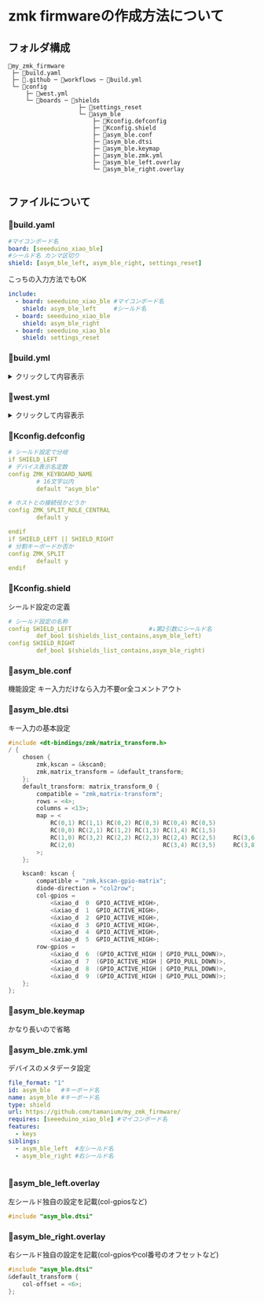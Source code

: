 # zmk firmwareの作成方法について
## フォルダ構成
```:フォルダ構成
📁my_zmk_firmware
 ├─ 📄build.yaml
 ├─ 📁.github ─ 📁workflows ─ 📄build.yml
 └─ 📁config
     ├─ 📄west.yml
     └─ 📁boards ─ 📁shields
                    ├─ 📁settings_reset
                    └─ 📁asym_ble
                        ├─ 📄Kconfig.defconfig
                        ├─ 📄Kconfig.shield
                        ├─ 📄asym_ble.conf
                        ├─ 📄asym_ble.dtsi
                        ├─ 📄asym_ble.keymap
                        ├─ 📄asym_ble.zmk.yml
                        ├─ 📄asym_ble_left.overlay
                        └─ 📄asym_ble_right.overlay
                        
```
## ファイルについて

### 📄build.yaml
```yaml
#マイコンボード名
board: [seeeduino_xiao_ble]
#シールド名 カンマ区切り
shield: [asym_ble_left, asym_ble_right, settings_reset] 
```
こっちの入力方法でもOK
```yaml
include:
  - board: seeeduino_xiao_ble #マイコンボード名
    shield: asym_ble_left     #シールド名
  - board: seeeduino_xiao_ble
    shield: asym_ble_right
  - board: seeeduino_xiao_ble
    shield: settings_reset
```

### 📄build.yml
<details>

<summary>クリックして内容表示</summary>
	
```yml
on: [push, pull_request, workflow_dispatch]

jobs:
  build:
    uses: zmkfirmware/zmk/.github/workflows/build-user-config.yml@main
```
</details>

### 📄west.yml
<details>

<summary>クリックして内容表示</summary>

```yml
manifest:
  remotes:
    - name: zmkfirmware
      url-base: https://github.com/zmkfirmware
  projects:
    - name: zmk
      remote: zmkfirmware
      revision: main
      import: app/west.yml
  self:
    path: config
```
</details>

### 📄Kconfig.defconfig
```yml
# シールド設定で分岐
if SHIELD_LEFT             
# デバイス表示名定数
config ZMK_KEYBOARD_NAME
        # 16文字以内
        default "asym_ble"

# ホストとの接続役かどうか
config ZMK_SPLIT_ROLE_CENTRAL 
        default y          

endif
if SHIELD_LEFT || SHIELD_RIGHT
# 分割キーボードか否か
config ZMK_SPLIT
        default y
endif
```
### 📄Kconfig.shield
シールド設定の定義
```yml
# シールド設定の名称
config SHIELD_LEFT                      #↓第2引数にシールド名
        def_bool $(shields_list_contains,asym_ble_left)
config SHIELD_RIGHT
        def_bool $(shields_list_contains,asym_ble_right)
```
### 📄asym_ble.conf
機能設定 キー入力だけなら入力不要or全コメントアウト

### 📄asym_ble.dtsi
キー入力の基本設定
```c
#include <dt-bindings/zmk/matrix_transform.h>
/ {
	chosen {
		zmk,kscan = &kscan0;
		zmk,matrix_transform = &default_transform;
	};
	default_transform: matrix_transform_0 {
		compatible = "zmk,matrix-transform";
		rows = <4>;
		columns = <13>;
		map = <
			RC(0,1)	RC(1,1)	RC(0,2)	RC(0,3)	RC(0,4)	RC(0,5)				RC(0,6)	RC(0,7)	RC(0,8)	RC(0,9)	RC(0,10)	RC(0,11)	RC(1,11)
			RC(0,0)	RC(2,1)	RC(1,2)	RC(1,3)	RC(1,4)	RC(1,5)				RC(1,6)	RC(1,7)	RC(1,8)	RC(1,9)	RC(1,10)	RC(2,11)
			RC(1,0)	RC(3,2)	RC(2,2)	RC(2,3)	RC(2,4)	RC(2,5)		RC(3,6)	RC(2,6)	RC(2,7)	RC(2,8)	RC(2,9)	RC(2,10)	RC(3,11)
			RC(2,0)							RC(3,4)	RC(3,5)		RC(3,8)	RC(3,9) 
		>;
	};

	kscan0: kscan {
		compatible = "zmk,kscan-gpio-matrix";
		diode-direction = "col2row";
		col-gpios =
			<&xiao_d  0  GPIO_ACTIVE_HIGH>,
			<&xiao_d  1  GPIO_ACTIVE_HIGH>,
			<&xiao_d  2  GPIO_ACTIVE_HIGH>,
			<&xiao_d  3  GPIO_ACTIVE_HIGH>,
			<&xiao_d  4  GPIO_ACTIVE_HIGH>,
			<&xiao_d  5  GPIO_ACTIVE_HIGH>;
		row-gpios =
			<&xiao_d  6  (GPIO_ACTIVE_HIGH | GPIO_PULL_DOWN)>,
			<&xiao_d  7  (GPIO_ACTIVE_HIGH | GPIO_PULL_DOWN)>,
			<&xiao_d  8  (GPIO_ACTIVE_HIGH | GPIO_PULL_DOWN)>,
			<&xiao_d  9  (GPIO_ACTIVE_HIGH | GPIO_PULL_DOWN)>;
	};
};
```


### 📄asym_ble.keymap
かなり長いので省略<br>
### 📄asym_ble.zmk.yml
デバイスのメタデータ設定<br>
```yml
file_format: "1"
id: asym_ble   #キーボード名
name: asym_ble #キーボード名
type: shield
url: https://github.com/tamanium/my_zmk_firmware/
requires: [seeeduino_xiao_ble] #マイコンボード名
features:
  - keys
siblings:
  - asym_ble_left  #左シールド名
  - asym_ble_right #右シールド名
  
```
### 📄asym_ble_left.overlay
左シールド独自の設定を記載(col-gpiosなど)

```c
#include "asym_ble.dtsi"
```
### 📄asym_ble_right.overlay
右シールド独自の設定を記載(col-gpiosやcol番号のオフセットなど)

```c
#include "asym_ble.dtsi"
&default_transform {
	col-offset = <6>;
};
```
